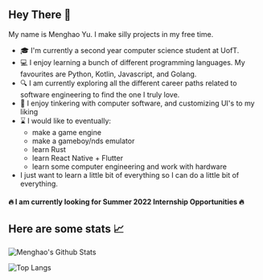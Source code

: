 ## Hey There :wave:
My name is Menghao Yu. I make silly projects in my free time.

- :mortar_board: I'm currently a second year computer science student at UofT.
- :computer: I enjoy learning a bunch of different programming languages. My favourites are Python, Kotlin, Javascript, and Golang.
- :mag: I am currently exploring all the different career paths related to software engineering to find the one I truly love.
- :floppy_disk: I enjoy tinkering with computer software, and customizing UI's to my liking
- :hourglass: I would like to eventually: 
  - make a game engine
  - make a gameboy/nds emulator
  - learn Rust
  - learn React Native + Flutter
  - learn some computer engineering and work with hardware
- I just want to learn a little bit of everything so I can do a little bit of everything. 

#### :fire: I am currently looking for Summer 2022 Internship Opportunities :fire:

## Here are some stats :chart_with_upwards_trend:
![Menghao's Github Stats](https://github-readme-stats.vercel.app/api?username=menghaoyu2002&count_private=true&show_icons=true&theme=github_dark)

![Top Langs](https://github-readme-stats.vercel.app/api/top-langs/?username=menghaoyu2002&langs_count=8&layout=compact&exclude_repo=csc258-frogger&theme=github_dark)
